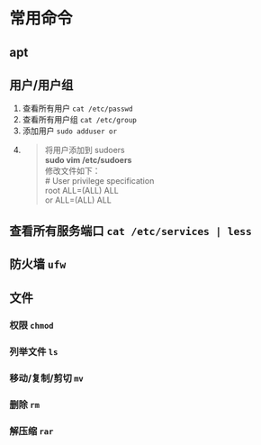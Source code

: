 # 常用命令

## apt

## 用户/用户组

1. 查看所有用户 `cat /etc/passwd`
1. 查看所有用户组 `cat /etc/group`
1. 添加用户 `sudo adduser or`
1. > 将用户添加到 sudoers  
 **sudo vim /etc/sudoers**  
     修改文件如下：  
     \# User privilege specification  
     root ALL=(ALL) ALL  
     or ALL=(ALL) ALL  

## 查看所有服务端口 `cat /etc/services | less`

## 防火墙 `ufw`

## 文件

### 权限 `chmod`

### 列举文件 `ls`

### 移动/复制/剪切 `mv`

### 删除 `rm`

### 解压缩 `rar`


